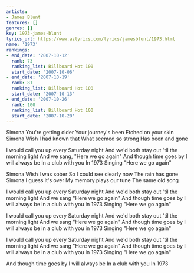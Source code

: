 ```yaml
---
artists:
- James Blunt
features: []
genres: []
key: 1973-james-blunt
lyrics_url: https://www.azlyrics.com/lyrics/jamesblunt/1973.html
name: '1973'
rankings:
- end_date: '2007-10-12'
  rank: 73
  ranking_list: Billboard Hot 100
  start_date: '2007-10-06'
- end_date: '2007-10-19'
  rank: 81
  ranking_list: Billboard Hot 100
  start_date: '2007-10-13'
- end_date: '2007-10-26'
  rank: 100
  ranking_list: Billboard Hot 100
  start_date: '2007-10-20'
---
```


Simona
You're getting older
Your journey's been
Etched on your skin
Simona
Wish I had known that
What seemed so strong
Has been and gone

I would call you up every Saturday night
And we'd both stay out 'til the morning light
And we sang, "Here we go again"
And though time goes by
I will always be
In a club with you
In 1973
Singing "Here we go again"

Simona
Wish I was sober
So I could see clearly now
The rain has gone
Simona
I guess it's over
My memory plays our tune
The same old song

I would call you up every Saturday night
And we'd both stay out 'til the morning light
And we sang "Here we go again"
And though time goes by
I will always be in a club with you in 1973
Singing "Here we go again"

I would call you up every Saturday night
And we'd both stay out 'til the morning light
And we sang "Here we go again"
And though time goes by
I will always be in a club with you in 1973
Singing "Here we go again"

I would call you up every Saturday night
And we'd both stay out 'til the morning light
And we sang "Here we go again"
And though time goes by
I will always be in a club with you in 1973
Singing "Here we go again"

And though time goes by
I will always be
In a club with you
In 1973



